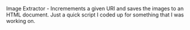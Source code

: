 Image Extractor - Incremements a given URI and saves the images to an HTML document.
Just a quick script I coded up for something that I was working on.
